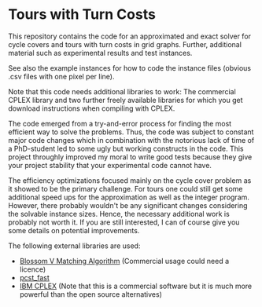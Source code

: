 # Tours with Turn Costs

This repository contains the code for an approximated and exact solver for cycle covers and tours with turn costs in grid graphs. Further, additional material such as experimental results and test instances.

See also the example instances for how to code the instance files (obvious .csv files with one pixel per line).

Note that this code needs additional libraries to work: The commercial CPLEX library and two further freely available libraries for which you get download instructions when compiling with CPLEX.

The code emerged from a try-and-error process for finding the most efficient way to solve the problems. Thus, the code was subject to constant major code changes which in combination with the notorious lack of time of a PhD-student led to some ugly but working constructs in the code. This project throughly improved my moral to write good tests because they give your project stability that your experimental code cannot have.

The efficiency optimizations focused mainly on the cycle cover problem as it showed to be the primary challenge. For tours one could still get some additional speed ups for the approximation as well as the integer program. However, there probably wouldn't be any significant changes considering the solvable instance sizes. Hence, the necessary additional work is probably not worth it. If you are still interested, I can of course give you some details on potential improvements.


The following external libraries are used:
* [Blossom V Matching Algorithm](http://pub.ist.ac.at/~vnk/software.html) (Commercial usage could need a licence)
* [pcst_fast](https://github.com/fraenkel-lab/pcst_fast/tree/master/src)
* [IBM CPLEX](https://www.ibm.com/analytics/cplex-optimizer) (Note that this is a commercial software but it is much more powerful than the open source alternatives)
